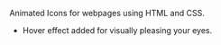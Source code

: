 Animated Icons for webpages using HTML and CSS.
- Hover effect added for visually pleasing your eyes.
